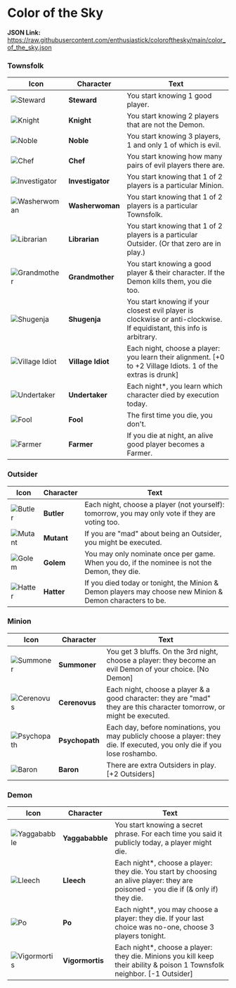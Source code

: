 # Color of the Sky

**JSON Link:** https://raw.githubusercontent.com/enthusiastick/colorofthesky/main/color_of_the_sky.json

### Townsfolk

Icon | Character | Text
--- | --- | ---
![Steward](https://wiki.bloodontheclocktower.com/images/f/fe/Icon_steward.png) | **Steward** | You start knowing 1 good player.
![Knight](https://wiki.bloodontheclocktower.com/images/8/8e/Icon_knight.png) | **Knight** | You start knowing 2 players that are not the Demon.
![Noble](https://wiki.bloodontheclocktower.com/images/c/cc/Icon_noble.png) | **Noble** | You start knowing 3 players, 1 and only 1 of which is evil.
![Chef](https://wiki.bloodontheclocktower.com/images/d/d5/Icon_chef.png) | **Chef** | You start knowing how many pairs of evil players there are.
![Investigator](https://wiki.bloodontheclocktower.com/images/a/ad/Icon_investigator.png) | **Investigator** | You start knowing that 1 of 2 players is a particular Minion.
![Washerwoman](https://wiki.bloodontheclocktower.com/images/8/85/Icon_washerwoman.png) | **Washerwoman** | You start knowing that 1 of 2 players is a particular Townsfolk.
![Librarian](https://wiki.bloodontheclocktower.com/images/e/e0/Icon_librarian.png) | **Librarian** | You start knowing that 1 of 2 players is a particular Outsider. (Or that zero are in play.)
![Grandmother](https://wiki.bloodontheclocktower.com/images/2/26/Icon_grandmother.png) | **Grandmother** | You start knowing a good player & their character. If the Demon kills them, you die too.
![Shugenja](https://wiki.bloodontheclocktower.com/images/1/11/Icon_shugenja.png) | **Shugenja** | You start knowing if your closest evil player is clockwise or anti-clockwise. If equidistant, this info is arbitrary.
![Village Idiot](https://wiki.bloodontheclocktower.com/images/d/da/Icon_villageidiot.png) | **Village Idiot** | Each night, choose a player: you learn their alignment. [+0 to +2 Village Idiots. 1 of the extras is drunk]
![Undertaker](https://wiki.bloodontheclocktower.com/images/0/05/Icon_undertaker.png) | **Undertaker** | Each night\*, you learn which character died by execution today.
![Fool](https://wiki.bloodontheclocktower.com/images/d/d9/Icon_fool.png) | **Fool** | The first time you die, you don't.
![Farmer](https://wiki.bloodontheclocktower.com/images/f/fe/Icon_farmer.png) | **Farmer** | If you die at night, an alive good player becomes a Farmer.

### Outsider

Icon | Character | Text
--- | --- | ---
![Butler](https://wiki.bloodontheclocktower.com/images/1/19/Icon_butler.png) | **Butler** | Each night, choose a player (not yourself): tomorrow, you may only vote if they are voting too.
![Mutant](https://wiki.bloodontheclocktower.com/images/2/2e/Icon_mutant.png) | **Mutant** | If you are \"mad\" about being an Outsider, you might be executed.
![Golem](https://wiki.bloodontheclocktower.com/images/2/2b/Icon_golem.png) | **Golem** | You may only nominate once per game. When you do, if the nominee is not the Demon, they die.
![Hatter](https://wiki.bloodontheclocktower.com/images/4/44/Icon_hatter.png) | **Hatter** | If you died today or tonight, the Minion & Demon players may choose new Minion & Demon characters to be.

### Minion

Icon | Character | Text
--- | --- | ---
![Summoner](https://wiki.bloodontheclocktower.com/images/1/1a/Icon_summoner.png) | **Summoner** | You get 3 bluffs. On the 3rd night, choose a player: they become an evil Demon of your choice. [No Demon]
![Cerenovus](https://wiki.bloodontheclocktower.com/images/4/45/Icon_cerenovus.png) | **Cerenovus** | Each night, choose a player & a good character: they are \"mad\" they are this character tomorrow, or might be executed.
![Psychopath](https://wiki.bloodontheclocktower.com/images/a/a3/Icon_psychopath.png) | **Psychopath** | Each day, before nominations, you may publicly choose a player: they die. If executed, you only die if you lose roshambo.
![Baron](https://wiki.bloodontheclocktower.com/images/6/6d/Icon_baron.png) | **Baron** | There are extra Outsiders in play. [+2 Outsiders]

### Demon

Icon | Character | Text
--- | --- | ---
![Yaggababble](https://wiki.bloodontheclocktower.com/images/0/08/Icon_yaggababble.png) | **Yaggababble** | You start knowing a secret phrase. For each time you said it publicly today, a player might die.
![Lleech](https://wiki.bloodontheclocktower.com/images/7/70/Icon_lleech.png) | **Lleech** | Each night\*, choose a player: they die. You start by choosing an alive player: they are poisoned - you die if (& only if) they die.
![Po](https://wiki.bloodontheclocktower.com/images/b/b2/Icon_po.png) | **Po** | Each night\*, you may choose a player: they die. If your last choice was no-one, choose 3 players tonight.
![Vigormortis](https://wiki.bloodontheclocktower.com/images/1/1a/Icon_vigormortis.png) | **Vigormortis** | Each night\*, choose a player: they die. Minions you kill keep their ability & poison 1 Townsfolk neighbor. [-1 Outsider]
